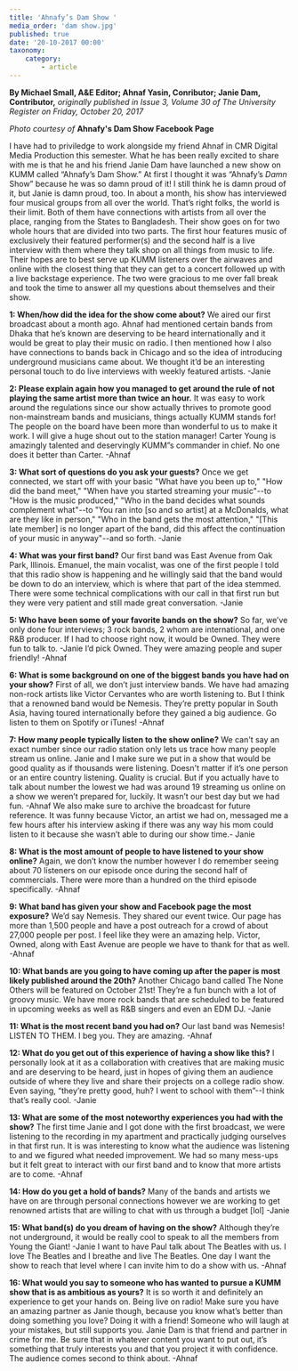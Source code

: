 ```yaml
---
title: 'Ahnafy’s Dam Show '
media_order: 'dam show.jpg'
published: true
date: '20-10-2017 00:00'
taxonomy:
    category:
        - article
---
```


**By Michael Small, A&E Editor; Ahnaf Yasin, Conributor; Janie Dam, Contributor,** _originally published in Issue 3, Volume 30 of The University Register on Friday, October 20, 2017_

_Photo courtesy of_ **Ahnafy's Dam Show Facebook Page**

I have had to priviledge to work alongside my friend Ahnaf in CMR Digital Media Production this semester. What he has been really excited to share with me is that he and his friend Janie Dam have launched a new show on KUMM called “Ahnafy’s Dam Show.” At first I thought it was “Ahnafy’s _Damn_ Show” because he was so damn proud of it! I still think he is damn proud of it, but Janie is damn proud, too. In about a month, his show has interviewed four musical groups from all over the world. That’s right folks, the world is their limit. Both of them have connections with artists from all over the place, ranging from the States to Bangladesh. Their show goes on for two whole hours that are divided into two parts. The first hour features music of exclusively their featured performer(s) and the second half is a live interview with them where they talk shop on all things from music to life. Their hopes are to best serve up KUMM listeners over the airwaves and online with the closest thing that they can get to a concert followed up with a live backstage experience. The two were gracious to me over fall break and took the time to answer all my questions about themselves and their show.

**1: When/how did the idea for the show come about?**
We aired our first broadcast about a month ago. Ahnaf had mentioned certain bands from Dhaka that he’s known are deserving to be heard internationally and it would be great to play their music on radio. I then mentioned how I also have connections to bands back in Chicago and so the idea of introducing underground musicians came about. We thought it’d be an interesting personal touch to do live interviews with weekly featured artists. -Janie

**2: Please explain again how you managed to get around the rule of not playing the same artist more than twice an hour.**
It was easy to work around the regulations since our show actually thrives to promote good non-mainstream bands and musicians, things actually KUMM stands for! The people on the board have been more than wonderful to us to make it work. I will give a huge shout out to the station manager! Carter Young is amazingly talented and deservingly KUMM”s commander in chief. No one does it better than Carter. -Ahnaf

**3: What sort of questions do you ask your guests?**
Once we get connected, we start off with your basic "What have you been up to," "How did the band meet," "When have you started streaming your music"--to "How is the music produced," "Who in the band decides what sounds complement what"--to "You ran into [so and so artist] at a McDonalds, what are they like in person," "Who in the band gets the most attention," "[This late member] is no longer apart of the band, did this affect the continuation of your music in anyway"--and so forth. -Janie

**4: What was your first band?**
Our first band was East Avenue from Oak Park, Illinois. Emanuel, the main vocalist, was one of the first people I told that this radio show is happening and he willingly said that the band would be down to do an interview, which is where that part of the idea stemmed. There were some technical complications with our call in that first run but they were very patient and still made great conversation. -Janie

**5: Who have been some of your favorite bands on the show?**
So far, we’ve only done four interviews; 3 rock bands, 2 whom are international, and one R&B producer. If I had to choose right now, it would be Owned. They were fun to talk to. -Janie
I’d pick Owned. They were amazing people and super friendly! -Ahnaf

**6: What is some background on one of the biggest bands you have had on your show?**
First of all, we don’t just interview bands. We have had amazing non-rock artists like Victor Cervantes who are worth listening to. But I think that a renowned band would be Nemesis. They’re pretty popular in South Asia, having toured internationally before they gained a big audience. Go listen to them on Spotify or iTunes! -Ahnaf

**7: How many people typically listen to the show online?**
We can't say an exact number since our radio station only lets us trace how many people stream us online. Janie and I make sure we put in a show that would be good quality as if thousands were listening. Doesn't matter if it’s one person or an entire country listening. Quality is crucial. But if you actually have to talk about number the lowest we had was around 19 streaming us online on a show we weren’t prepared for, luckily. It wasn’t our best day but we had fun. -Ahnaf
We also make sure to archive the broadcast for future reference. It was funny because Victor, an artist we had on, messaged me a few hours after his interview asking if there was any way his mom could listen to it because she wasn’t able to during our show time.- Janie

**8: What is the most amount of people to have listened to your show online?**
Again, we don’t know the number however I do remember seeing about 70 listeners on our episode once during the second half of commercials. There were more than a hundred on the third episode specifically. -Ahnaf

**9: What band has given your show and Facebook page the most exposure?**
We’d say Nemesis. They shared our event twice. Our page has more than 1,500 people and have a post outreach for a crowd of about 27,000 people per post. I feel like they were an amazing help. Victor, Owned, along with East Avenue are people we have to thank for that as well. -Ahnaf

**10: What bands are you going to have coming up after the paper is most likely published around the 20th?**
Another Chicago band called The None Others will be featured on October 21st! They’re a fun bunch with a lot of groovy music. We have more rock bands that are scheduled to be featured in upcoming weeks as well as R&B singers and even an EDM DJ. -Janie

**11: What is the most recent band you had on?**
Our last band was Nemesis! LISTEN TO THEM. I beg you. They are amazing. -Ahnaf

**12: What do you get out of this experience of having a show like this?**
I personally look at it as a collaboration with creatives that are making music and are deserving to be heard, just in hopes of giving them an audience outside of where they live and share their projects on a college radio show. Even saying, “they’re pretty good, huh? I went to school with them”--I think that’s really cool. -Janie

**13: What are some of the most noteworthy experiences you had with the show?**
The first time Janie and I got done with the first broadcast, we were listening to the recording in my apartment and practically judging ourselves in that first run. It is was interesting to know what the audience was listening to and we figured what needed improvement. We had so many mess-ups but it felt great to interact with our first band and to know that more artists are to come. -Ahnaf

**14: How do you get a hold of bands?**
Many of the bands and artists we have on are through personal connections however we are working to get renowned artists that are willing to chat with us through a budget [lol] -Janie

**15: What band(s) do you dream of having on the show?**
Although they’re not underground, it would be really cool to speak to all the members from Young the Giant! -Janie
I want to have Paul talk about The Beatles with us. I love The Beatles and I breathe and live The Beatles. One day I want the show to reach that level where I can invite him to do a show with us. -Ahnaf

**16: What would you say to someone who has wanted to pursue a KUMM show that is as ambitious as yours?**
It is so worth it and definitely an experience to get your hands on. Being live on radio! Make sure you have an amazing partner as Janie though, because you know what’s better than doing something you love? Doing it with a friend! Someone who will laugh at your mistakes, but still supports you. Janie Dam is that friend and partner in crime for me. Be sure that in whatever content you want to put out, it’s something that truly interests you and that you project it with confidence. The audience comes second to think about. -Ahnaf



